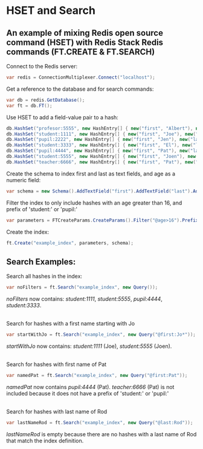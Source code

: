 # HSET and Search
## An example of mixing Redis open source command (HSET) with Redis Stack Redis commands (FT.CREATE & FT.SEARCH)

Connect to the Redis server:
```csharp
var redis = ConnectionMultiplexer.Connect("localhost");
```
Get a reference to the database and for search commands:
```csharp
var db = redis.GetDatabase();
var ft = db.FT();
```
Use HSET to add a field-value pair to a hash:
```csharp
db.HashSet("profesor:5555", new HashEntry[] { new("first", "Albert"), new("last", "Blue"), new("age", "55") });
db.HashSet("student:1111", new HashEntry[] { new("first", "Joe"), new("last", "Dod"), new("age", "18") });
db.HashSet("pupil:2222", new HashEntry[] { new("first", "Jen"), new("last", "Rod"), new("age", "14") });
db.HashSet("student:3333", new HashEntry[] { new("first", "El"), new("last", "Mark"), new("age", "17") });
db.HashSet("pupil:4444", new HashEntry[] { new("first", "Pat"), new("last", "Shu"), new("age", "21") });
db.HashSet("student:5555", new HashEntry[] { new("first", "Joen"), new("last", "Ko"), new("age", "20") });
db.HashSet("teacher:6666", new HashEntry[] { new("first", "Pat"), new("last", "Rod"), new("age", "20") });
```

Create the schema to index first and last as text fields, and age as a numeric field:
```csharp
var schema = new Schema().AddTextField("first").AddTextField("last").AddNumericField("age");
```
Filter the index to only include hashes with an age greater than 16, and prefix of 'student:' or 'pupil:'
```csharp
var parameters = FTCreateParams.CreateParams().Filter("@age>16").Prefix("student:", "pupil:");
```
Create the index:
```csharp
ft.Create("example_index", parameters, schema);
```
## Search Examples:

Search all hashes in the index:
```csharp
var noFilters = ft.Search("example_index", new Query());
```
_noFilters_ now contains: _student:1111_, _student:5555_, _pupil:4444_, _student:3333_.<br /><br />

Search for hashes with a first name starting with Jo
```csharp
var startWithJo = ft.Search("example_index", new Query("@first:Jo*"));
```
_startWithJo_ now contains: _student:1111_ (Joe), _student:5555_ (Joen).<br /><br />

Search for hashes with first name of Pat
```csharp
var namedPat = ft.Search("example_index", new Query("@first:Pat"));
```
_namedPat_ now contains _pupil:4444_ (Pat). _teacher:6666_ (Pat) is not included because it does not have a prefix of 'student:' or 'pupil:'<br /><br />

Search for hashes with last name of Rod
```csharp
var lastNameRod = ft.Search("example_index", new Query("@last:Rod"));
```
_lastNameRod_ is empty because there are no hashes with a last name of Rod that match the index definition.